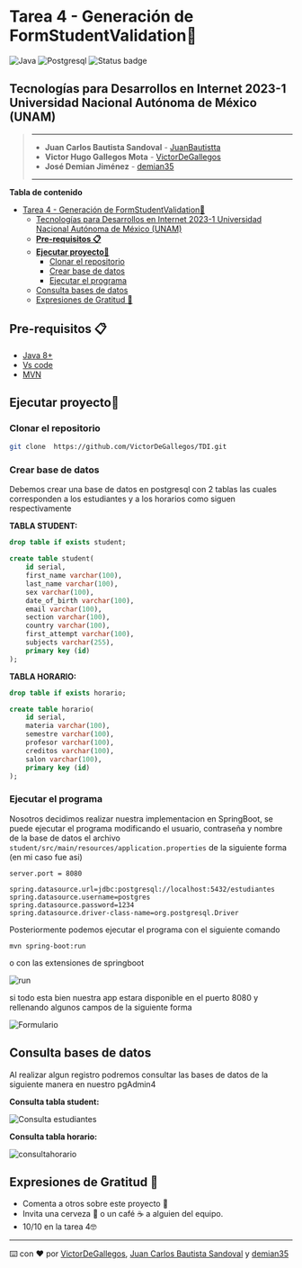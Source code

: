 # Tarea 4 - Generación de FormStudentValidation💬

![Java](https://img.shields.io/badge/java-%23ED8B00.svg?style=for-the-badge&logo=java&logoColor=white) ![Postgresql](https://img.shields.io/badge/PostgreSQL-316192?style=for-the-badge&logo=postgresql&logoColor=white) 
![Status badge](https://img.shields.io/badge/status-%20terminado-green?style=for-the-badge)

## Tecnologías para Desarrollos en Internet 2023-1 Universidad Nacional Autónoma de México (UNAM)

> ---
>
> * **Juan Carlos Bautista Sandoval**  - [JuanBautistta](https://github.com/JuanBautistta)
> * **Victor Hugo Gallegos Mota**  - [VictorDeGallegos](https://github.com/VictorDeGallegos)
> * **José Demian Jiménez**  - [demian35](https://github.com/demian35)
>
>
>
> ---

<!-- START doctoc generated TOC please keep comment here to allow auto update -->
<!-- DON'T EDIT THIS SECTION, INSTEAD RE-RUN doctoc TO UPDATE -->

**Tabla de contenido**

- [Tarea 4 - Generación de FormStudentValidation💬](#tarea-4---generación-de-formstudentvalidation)
  - [Tecnologías para Desarrollos en Internet 2023-1 Universidad Nacional Autónoma de México (UNAM)](#tecnologías-para-desarrollos-en-internet-2023-1-universidad-nacional-autónoma-de-méxico-unam)
  - [**Pre-requisitos 📋**](#pre-requisitos-)
  - [**Ejecutar proyecto🚀**](#ejecutar-proyecto)
    - [Clonar el repositorio](#clonar-el-repositorio)
    - [Crear base de datos](#crear-base-de-datos)
    - [Ejecutar el programa](#ejecutar-el-programa)
  - [Consulta bases de datos](#consulta-bases-de-datos)
  - [Expresiones de Gratitud 🎁](#expresiones-de-gratitud-)

<!-- END doctoc generated TOC please keep comment here to allow auto update -->

## **Pre-requisitos 📋**

* [Java 8+](https://www.oracle.com/mx/java/technologies/javase/javase-jdk8-downloads.html)
* [Vs code](https://code.visualstudio.com/)
* [MVN](https://maven.apache.org/)

## **Ejecutar proyecto🚀**

### Clonar el repositorio

```bash
git clone  https://github.com/VictorDeGallegos/TDI.git
```

### Crear base de datos

Debemos crear una base de datos en postgresql con 2 tablas las cuales corresponden a los estudiantes y a los horarios como siguen respectivamente

**TABLA STUDENT:**

```sql
drop table if exists student;

create table student(
    id serial,
    first_name varchar(100),
    last_name varchar(100),
    sex varchar(100),
    date_of_birth varchar(100),
    email varchar(100),
    section varchar(100),
    country varchar(100),
    first_attempt varchar(100),
    subjects varchar(255),
    primary key (id)
);
```

**TABLA HORARIO:**

```sql
drop table if exists horario;

create table horario(
    id serial,
    materia varchar(100),
    semestre varchar(100),
    profesor varchar(100),
    creditos varchar(100),
    salon varchar(100),
    primary key (id)
);
```

### Ejecutar el programa

Nosotros decidimos realizar nuestra implementacion en SpringBoot, se puede ejecutar el programa modificando el usuario, contraseña y nombre de la base de datos el archivo `student/src/main/resources/application.properties` de la siguiente forma (en mi caso fue asi)

```properties
server.port = 8080

spring.datasource.url=jdbc:postgresql://localhost:5432/estudiantes
spring.datasource.username=postgres
spring.datasource.password=1234
spring.datasource.driver-class-name=org.postgresql.Driver
```

Posteriormente podemos ejecutar el programa con el siguiente comando

`mvn spring-boot:run`

o con las extensiones de springboot

![run](https://user-images.githubusercontent.com/41756950/208224164-efaeca6e-27f2-4385-84af-9531223f27b8.png)

si todo esta bien nuestra app estara disponible en el puerto 8080 y rellenando algunos campos de la siguiente forma

![Formulario](https://user-images.githubusercontent.com/41756950/208224820-e92a4b0b-1da3-4bf0-ba90-cb7e8b0f0125.png)

## Consulta bases de datos

Al realizar algun registro podremos consultar las bases de datos de la siguiente manera en nuestro pgAdmin4

**Consulta tabla student:**

![Consulta estudiantes](https://user-images.githubusercontent.com/41756950/208224868-a759117c-648a-4270-bf3a-2bdda21c6de2.png)

**Consulta tabla horario:**

![consultahorario](https://user-images.githubusercontent.com/41756950/208224672-10713d74-3969-4df7-872c-b6f40177b248.png)

## Expresiones de Gratitud 🎁

* Comenta a otros sobre este proyecto 📢
* Invita una cerveza 🍺 o un café ☕ a alguien del equipo.
* 10/10 en la tarea 4🤓

---
⌨️ con ❤️ por  [VictorDeGallegos](https://github.com/VictorDeGallegos), [Juan Carlos Bautista Sandoval](https://github.com/JuanBautistta) y [demian35](https://github.com/demian35)
